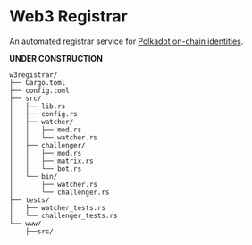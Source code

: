# Web3 Registrar

An automated registrar service for [Polkadot on-chain identities](https://wiki.polkadot.network/docs/learn-identity).

**UNDER CONSTRUCTION**

```
w3registrar/
├── Cargo.toml
├── config.toml
├── src/
│   ├── lib.rs
│   ├── config.rs
│   ├── watcher/
│   │   ├── mod.rs
│   │   └── watcher.rs
│   ├── challenger/
│   │   ├── mod.rs
│   │   ├── matrix.rs
│   │   └── bot.rs
│   └── bin/
│       ├── watcher.rs
│       └── challenger.rs
├── tests/
│   ├── watcher_tests.rs
│   └── challenger_tests.rs
└── www/
    ├──src/
```
